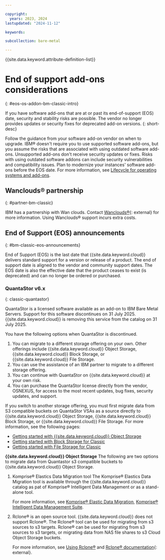```yaml
---

copyright:
  years: 2023, 2024
lastupdated: "2024-11-12"

keywords:

subcollection: bare-metal

---
```


{{site.data.keyword.attribute-definition-list}}

# End of support add-ons considerations
{: #eos-os-addon-bm-classic-intro}

If you have software add-ons that are at or past its end-of-support (EOS) date, security and stability risks are possible. The vendor no longer provides updates or security fixes for deprecated add-on versions.
{: short-desc}

Follow the guidance from your software add-on vendor on when to upgrade. IBM® doesn't require you to use supported software add-ons, but you assume the risks that are associated with using outdated software add-ons. Unsupported add-ons don't receive security updates or fixes. Risks with using outdated software addons can include security vulnerabilities and compatibility issues. Plan to modernize your instances' software add-ons before the EOS date. For more information, see [Lifecycle for operating systems and add-ons](/docs/bare-metal?topic=bare-metal-product-lifecycle-classic).

## Wanclouds&reg; partnership
{: #partner-bm-classic}

IBM has a partnership with Wan clouds. Contact [Wanclouds&reg;](https://wanclouds.net/ibm/request){: external} for more information. Using Wanclouds&reg; support incurs extra costs.

## End of Support (EOS) announcements
{: #bm-classic-eos-announcements}

End of Support (EOS) is the last date that {{site.data.keyword.cloud}} delivers standard support for a version or release of a product. The end of support date is aligned to the vendor and community support dates. The EOS date is also the effective date that the product ceases to exist (is deprecated) and can no longer be ordered or purchased.



### QuantaStor v6.x
{: classic-quantastor}

QuantaStor is a licensed software available as an add-on to IBM Bare Metal Servers. Support for this software discontinues on 31 July 2025. {{site.data.keyword.cloud}} is removing this service from the catalog on 31 July 2025.

You have the following options when QuantaStor is discontinued.

1. You can migrate to a different storage offering on your own. Other offerings include {{site.data.keyword.cloud}} Object Storage, {{site.data.keyword.cloud}} Block Storage, or {{site.data.keyword.cloud}} File Storage.
1. You can use the assistance of an IBM partner to migrate to a different storage offering.
1. You can continue with QuantaStor on {{site.data.keyword.cloud}} at your own risk.
1. You can purchase the QuantaStor license directly from the vendor, OSNEXUS, for access to the most recent updates, bug fixes, security updates, and support.

If you switch to another storage offering, you must first migrate data from S3 compatible buckets on QuantaStor VSAs as a source directly to {{site.data.keyword.cloud}} Object Storage, {{site.data.keyword.cloud}} Block Storage, or {{site.data.keyword.cloud}} File Storage. For more information, see the following pages:

* [Getting started with {{site.data.keyword.cloud}} Object Storage](/docs/cloud-object-storage?topic=cloud-object-storage-getting-started-cloud-object-storage)
* [Getting started with Block Storage for Classic](/docs/BlockStorage?topic=BlockStorage-getting-started)
* [Getting started with File Storage for Classic](/docs/FileStorage?topic=FileStorage-getting-started)

**{{site.data.keyword.cloud}} Object Storage**
The following are two options to migrate data from Quantastor s3 compatible buckets to {{site.data.keyword.cloud}} Object Storage.

1. Komprise&reg; Elastics Data Migration tool
   The Komprise&reg; Elastics Data Migration tool is available through the {{site.data.keyword.cloud}} catalog as pat of Komprise&reg; Intelligent Data Management or as a stand-alone tool.

   For more information, see [Komprise&reg; Elastic Data Migration](https://cloud.ibm.com/catalog/services/komprise-elastic-data-migration?catalog_query=aHR0cHM6Ly9jbG91ZC5pYm0uY29tL2NhdGFsb2c%2Fc2VhcmNoPWtvbXByaXNlI3NlYXJjaF9yZXN1bHRz#about), [Komprise&reg; Intelligent Data Management Suite](https://cloud.ibm.com/catalog/services/komprise-intelligent-data-management-suite?catalog_query=aHR0cHM6Ly9jbG91ZC5pYm0uY29tL2NhdGFsb2c%2Fc2VhcmNoPWtvbXByaXNlI3NlYXJjaF9yZXN1bHRz#about).
1. Rclone&reg; is an open source tool. {{site.data.keyword.cloud}} does not support Rclone&reg;. The Rclone&reg; tool can be used for migrating from s3 sources to s3 targets. Rclone&reg; can be used for migrating from s3 sources to s3 targets, or migrating data from NAS file shares to s3 Cloud Object Storage buckets.

   For more information, see [Using Rclone&reg;](/docs/cloud-object-storage?topic=cloud-object-storage-rclone) and [Rclone&reg; documentation](https://rclone.org/docs/){: external}.
